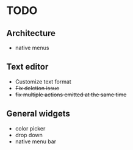 TODO 
==============================================

## Architecture
- native menus

## Text editor
- Customize text format
- ~~Fix deletion issue~~
- ~~fix multiple actions emitted at the same time~~

## General widgets
- color picker
- drop down
- native menu bar
